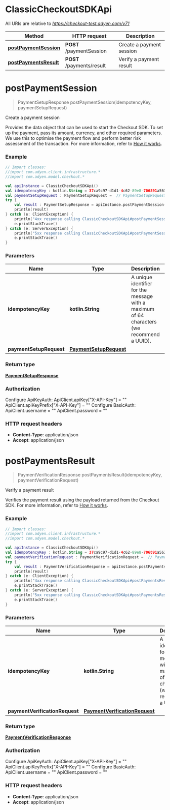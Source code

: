 # ClassicCheckoutSDKApi

All URIs are relative to *https://checkout-test.adyen.com/v71*

Method | HTTP request | Description
------------- | ------------- | -------------
[**postPaymentSession**](ClassicCheckoutSDKApi.md#postPaymentSession) | **POST** /paymentSession | Create a payment session
[**postPaymentsResult**](ClassicCheckoutSDKApi.md#postPaymentsResult) | **POST** /payments/result | Verify a payment result


<a name="postPaymentSession"></a>
# **postPaymentSession**
> PaymentSetupResponse postPaymentSession(idempotencyKey, paymentSetupRequest)

Create a payment session

Provides the data object that can be used to start the Checkout SDK. To set up the payment, pass its amount, currency, and other required parameters. We use this to optimise the payment flow and perform better risk assessment of the transaction.  For more information, refer to [How it works](https://docs.adyen.com/online-payments#howitworks).

### Example
```kotlin
// Import classes:
//import com.adyen.client.infrastructure.*
//import com.adyen.model.checkout.*

val apiInstance = ClassicCheckoutSDKApi()
val idempotencyKey : kotlin.String = 37ca9c97-d1d1-4c62-89e8-706891a563ed // kotlin.String | A unique identifier for the message with a maximum of 64 characters (we recommend a UUID).
val paymentSetupRequest : PaymentSetupRequest =  // PaymentSetupRequest | 
try {
    val result : PaymentSetupResponse = apiInstance.postPaymentSession(idempotencyKey, paymentSetupRequest)
    println(result)
} catch (e: ClientException) {
    println("4xx response calling ClassicCheckoutSDKApi#postPaymentSession")
    e.printStackTrace()
} catch (e: ServerException) {
    println("5xx response calling ClassicCheckoutSDKApi#postPaymentSession")
    e.printStackTrace()
}
```

### Parameters

Name | Type | Description  | Notes
------------- | ------------- | ------------- | -------------
 **idempotencyKey** | **kotlin.String**| A unique identifier for the message with a maximum of 64 characters (we recommend a UUID). | [optional]
 **paymentSetupRequest** | [**PaymentSetupRequest**](PaymentSetupRequest.md)|  | [optional]

### Return type

[**PaymentSetupResponse**](PaymentSetupResponse.md)

### Authorization


Configure ApiKeyAuth:
    ApiClient.apiKey["X-API-Key"] = ""
    ApiClient.apiKeyPrefix["X-API-Key"] = ""
Configure BasicAuth:
    ApiClient.username = ""
    ApiClient.password = ""

### HTTP request headers

 - **Content-Type**: application/json
 - **Accept**: application/json

<a name="postPaymentsResult"></a>
# **postPaymentsResult**
> PaymentVerificationResponse postPaymentsResult(idempotencyKey, paymentVerificationRequest)

Verify a payment result

Verifies the payment result using the payload returned from the Checkout SDK.  For more information, refer to [How it works](https://docs.adyen.com/online-payments#howitworks).

### Example
```kotlin
// Import classes:
//import com.adyen.client.infrastructure.*
//import com.adyen.model.checkout.*

val apiInstance = ClassicCheckoutSDKApi()
val idempotencyKey : kotlin.String = 37ca9c97-d1d1-4c62-89e8-706891a563ed // kotlin.String | A unique identifier for the message with a maximum of 64 characters (we recommend a UUID).
val paymentVerificationRequest : PaymentVerificationRequest =  // PaymentVerificationRequest | 
try {
    val result : PaymentVerificationResponse = apiInstance.postPaymentsResult(idempotencyKey, paymentVerificationRequest)
    println(result)
} catch (e: ClientException) {
    println("4xx response calling ClassicCheckoutSDKApi#postPaymentsResult")
    e.printStackTrace()
} catch (e: ServerException) {
    println("5xx response calling ClassicCheckoutSDKApi#postPaymentsResult")
    e.printStackTrace()
}
```

### Parameters

Name | Type | Description  | Notes
------------- | ------------- | ------------- | -------------
 **idempotencyKey** | **kotlin.String**| A unique identifier for the message with a maximum of 64 characters (we recommend a UUID). | [optional]
 **paymentVerificationRequest** | [**PaymentVerificationRequest**](PaymentVerificationRequest.md)|  | [optional]

### Return type

[**PaymentVerificationResponse**](PaymentVerificationResponse.md)

### Authorization


Configure ApiKeyAuth:
    ApiClient.apiKey["X-API-Key"] = ""
    ApiClient.apiKeyPrefix["X-API-Key"] = ""
Configure BasicAuth:
    ApiClient.username = ""
    ApiClient.password = ""

### HTTP request headers

 - **Content-Type**: application/json
 - **Accept**: application/json

